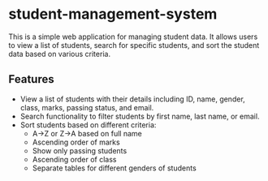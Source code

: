 # student-management-system

This is a simple web application for managing student data. It allows users to view a list of students, search for specific students, and sort the student data based on various criteria.

## Features

- View a list of students with their details including ID, name, gender, class, marks, passing status, and email.
- Search functionality to filter students by first name, last name, or email.
- Sort students based on different criteria:
  - A->Z or Z->A based on full name
  - Ascending order of marks
  - Show only passing students
  - Ascending order of class
  - Separate tables for different genders of students
